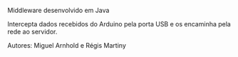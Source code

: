 Middleware desenvolvido em Java

Intercepta dados recebidos do Arduino pela porta USB e os encaminha pela rede ao servidor.



Autores: Miguel Arnhold e Régis Martiny
